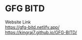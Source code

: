 <h1>GFG BITD</h1>

Website Link <br>
https://gfg-bitd.netlify.app/  <br>
https://kingraj7.github.io/GFG-BITD/
